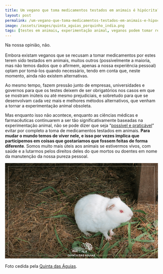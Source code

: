 ```yaml
---
title: Um vegano que toma medicamentos testados em animais é hipócrita?
layout: post
permalink: /um-vegano-que-toma-medicamentos-testados-em-animais-e-hipocrita/
image: /assets/images/quinta_aguias_porquinho_india.png
tags: [testes em animais, experimentação animal, veganos podem tomar remédios, vegans podem tomar remédios, veganos podem tomar medicamentos, vegans podem tomar medicamentos, testados em animais]
---
```

Na nossa opinião, não. <br><br>Embora existam veganos que se recusam a tomar medicamentos por estes terem sido testados em animais, muitos outros (possivelmente a maioria, mas não temos dados que o afirmem, apenas a nossa experiência pessoal) optam por tomá-los quando necessário, tendo em conta que, neste momento, ainda não existem alternativas.

Ao mesmo tempo, fazem pressão junto de empresas, universidades e governos para que os testes deixem de ser obrigatórios nos casos em que se mostram inúteis ou até mesmo prejudiciais, e sobretudo para que se desenvolvam cada vez mais e melhores métodos alternativos, que venham a tornar a experimentação animal obsoleta.

Mas enquanto isso não acontece, enquanto as ciências médicas e farmacêuticas continuarem a ser tão significativamente baseadas na experimentação animal, não se pode dizer que seja &#8220;[possível e praticável](/o-que-e-o-veganismo/)&#8221; evitar por completo a toma de medicamentos testados em animais. **Para mudar o mundo temos de viver nele, e isso por vezes implica que participemos em coisas que gostaríamos que fossem feitas de forma diferente**. Somos muito mais úteis aos animais se estivermos vivos, com saúde e a lutarmos pelos direitos deles do que mortos ou doentes em nome da manutenção da nossa pureza pessoal.

![Foto de um porquinho da Índia na Quinta das Águias](/assets/images/quinta_aguias_porquinho_india.png "Porquinho da Índia na Quinta das Águias")

<div class="img-caption">Foto cedida pela <a href="https://www.facebook.com/associacaoquintadasaguias/photos/2271008102991615">Quinta das Águias</a>.</div>
